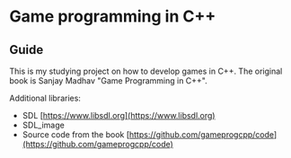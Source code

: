 # Game programming in C++

## Guide

This is my studying project on how to develop games in C++. The original book is Sanjay Madhav "Game Programming in C++".

Additional libraries:

* SDL [https://www.libsdl.org](https://www.libsdl.org)
* SDL_image
* Source code from the book [https://github.com/gameprogcpp/code](https://github.com/gameprogcpp/code)